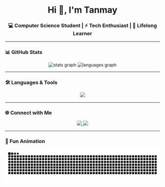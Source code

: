 <h1 align="center">Hi 👋, I'm Tanmay</h1>
<h3 align="center">💻 Computer Science Student | ⚡ Tech Enthusiast | 🚀 Lifelong Learner</h3>

---

### 📊 GitHub Stats
<div align="center">
  <img src="https://github-readme-stats.vercel.app/api?username=Tanmay240405&show_icons=true&include_all_commits=true&count_private=true&theme=radical&hide_border=true" height="180" alt="stats graph" />
  <img src="https://github-readme-stats.vercel.app/api/top-langs?username=Tanmay240405&layout=compact&langs_count=6&theme=radical&hide_border=true" height="180" alt="languages graph" />
</div>

---

### 🛠️ Languages & Tools
<div align="center">
  <img src="https://skillicons.dev/icons?i=python,swift,cpp,c,js,mysql,arduino" height="40" />
</div>

---

### 🌐 Connect with Me
<div align="center">
  <a href="https://www.linkedin.com/in/tanmay-saxena-1389802b1" target="_blank">
    <img src="https://img.shields.io/badge/-Tanmay%20Saxena-0077B5?style=for-the-badge&logo=Linkedin&logoColor=white" />
  </a>
  <a href="mailto:tanmaysaxena2404@gmail.com">
    <img src="https://img.shields.io/badge/-tanmaysaxena2404@gmail.com-D14836?style=for-the-badge&logo=gmail&logoColor=white" />
  </a>
</div>

---

### 🐍 Fun Animation
<div align="center">
  <img src="https://raw.githubusercontent.com/Tanmay240405/Tanmay240405/output/snake.svg" alt="Snake animation" />
</div>
